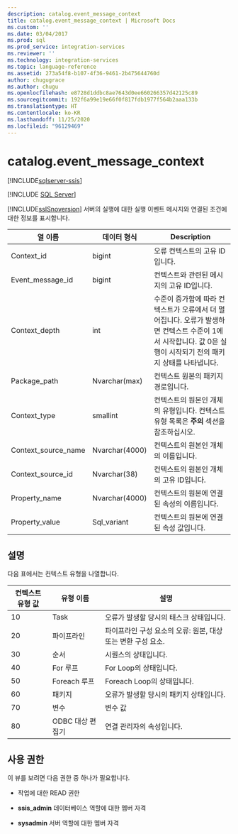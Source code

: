 ```yaml
---
description: catalog.event_message_context
title: catalog.event_message_context | Microsoft Docs
ms.custom: ''
ms.date: 03/04/2017
ms.prod: sql
ms.prod_service: integration-services
ms.reviewer: ''
ms.technology: integration-services
ms.topic: language-reference
ms.assetid: 273a54f8-b107-4f36-9461-2b475644760d
author: chugugrace
ms.author: chugu
ms.openlocfilehash: e8728d1ddbc8ae7643d0ee660266357d42125c89
ms.sourcegitcommit: 192f6a99e19e66f0f817fdb1977f564b2aaa133b
ms.translationtype: HT
ms.contentlocale: ko-KR
ms.lasthandoff: 11/25/2020
ms.locfileid: "96129469"
---
```

# <a name="catalogevent_message_context"></a>catalog.event_message_context 

[!INCLUDE[sqlserver-ssis](../../includes/applies-to-version/sqlserver-ssis.md)]


[!INCLUDE [SQL Server](../../includes/applies-to-version/sqlserver.md)]

  [!INCLUDE[ssISnoversion](../../includes/ssisnoversion-md.md)] 서버의 실행에 대한 실행 이벤트 메시지와 연결된 조건에 대한 정보를 표시합니다.  
  
|열 이름|데이터 형식|Description|  
|-----------------|---------------|-----------------|  
|Context_id|bigint|오류 컨텍스트의 고유 ID입니다.|  
|Event_message_id|bigint|컨텍스트와 관련된 메시지의 고유 ID입니다.|  
|Context_depth|int|수준이 증가함에 따라 컨텍스트가 오류에서 더 멀어집니다. 오류가 발생하면 컨텍스트 수준이 1에서 시작합니다. 값 0은 실행이 시작되기 전의 패키지 상태를 나타냅니다.|  
|Package_path|Nvarchar(max)|컨텍스트 원본의 패키지 경로입니다.|  
|Context_type|smallint|컨텍스트의 원본인 개체의 유형입니다. 컨텍스트 유형 목록은 **주의** 섹션을 참조하십시오.|  
|Context_source_name|Nvarchar(4000)|컨텍스트의 원본인 개체의 이름입니다.|  
|Context_source_id|Nvarchar(38)|컨텍스트의 원본인 개체의 고유 ID입니다.|  
|Property_name|Nvarchar(4000)|컨텍스트의 원본에 연결된 속성의 이름입니다.|  
|Property_value|Sql_variant|컨텍스트의 원본에 연결된 속성 값입니다.|  
  
## <a name="remarks"></a>설명  
 다음 표에서는 컨텍스트 유형을 나열합니다.  
  
|컨텍스트 유형 값|유형 이름|설명|  
|-|-|-|  
|10|Task|오류가 발생할 당시의 태스크 상태입니다.|  
|20|파이프라인|파이프라인 구성 요소의 오류: 원본, 대상 또는 변환 구성 요소.|  
|30|순서|시퀀스의 상태입니다.|  
|40|For 루프|For Loop의 상태입니다.|  
|50|Foreach 루프|Foreach Loop의 상태입니다.|  
|60|패키지|오류가 발생할 당시의 패키지 상태입니다.|  
|70|변수|변수 값|  
|80|ODBC 대상 편집기|연결 관리자의 속성입니다.|  
  
## <a name="permissions"></a>사용 권한  
 이 뷰를 보려면 다음 권한 중 하나가 필요합니다.  
  
-   작업에 대한 READ 권한  
  
-   **ssis_admin** 데이터베이스 역할에 대한 멤버 자격  
  
-   **sysadmin** 서버 역할에 대한 멤버 자격  
  
  
